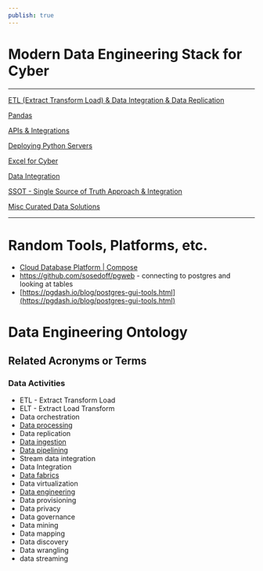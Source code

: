 ```yaml
---
publish: true
---
```

# Modern Data Engineering Stack for Cyber

---

[ETL (Extract Transform Load) & Data Integration & Data Replication](Modern%20Data%20Engineering%20Stack%20for%20Cyber/ETL%20(Extract%20Transform%20Load)%20&%20Data%20Integration%20&%20%20ea43ab9cc663403caf7ae9b16faa3c36.md)

[Pandas](Modern%20Data%20Engineering%20Stack%20for%20Cyber/Pandas.md)

[APIs & Integrations](Modern%20Data%20Engineering%20Stack%20for%20Cyber/APIs%20&%20Integrations%203e7ff7dfd02e485dacde375e815537aa.md)

[Deploying Python Servers](Modern%20Data%20Engineering%20Stack%20for%20Cyber/Deploying%20Python%20Servers.md)

[Excel for Cyber](Modern%20Data%20Engineering%20Stack%20for%20Cyber/Excel%20for%20Cyber.md)

[Data Integration](Modern%20Data%20Engineering%20Stack%20for%20Cyber/Data%20Integration.md)

[SSOT - Single Source of Truth Approach & Integration](Modern%20Data%20Engineering%20Stack%20for%20Cyber/SSOT%20-%20Single%20Source%20of%20Truth%20Approach%20&%20Integrati%2052ae0bcc766244f9899d5ec4e2600a94.md)

[Misc Curated Data Solutions](Modern%20Data%20Engineering%20Stack%20for%20Cyber/Misc%20Curated%20Data%20Solutions.md)

---

# Random Tools, Platforms, etc.

- [Cloud Database Platform | Compose](https://www.compose.com/)
- https://github.com/sosedoff/pgweb - connecting to postgres and looking at tables
- [https://pgdash.io/blog/postgres-gui-tools.html](https://pgdash.io/blog/postgres-gui-tools.html)

# Data Engineering Ontology

## Related Acronyms or Terms

### Data Activities

- ETL - Extract Transform Load
- ELT - Extract Load Transform
- Data orchestration
- [Data processing](https://www.bmc.com/blogs/batch-processing-stream-processing-real-time/)
- Data replication
- [Data ingestion](https://www.bmc.com/blogs/automate-data-ingestion/)
- [Data pipelining](https://www.bmc.com/blogs/data-pipeline/)
- Stream data integration
- Data Integration
- [Data fabrics](https://www.bmc.com/blogs/data-fabric/)
- Data virtualization
- [Data engineering](https://www.bmc.com/blogs/data-engineer-vs-data-scientist/)
- Data provisioning
- Data privacy
- Data governance
- Data mining
- Data mapping
- Data discovery
- Data wrangling
- data streaming